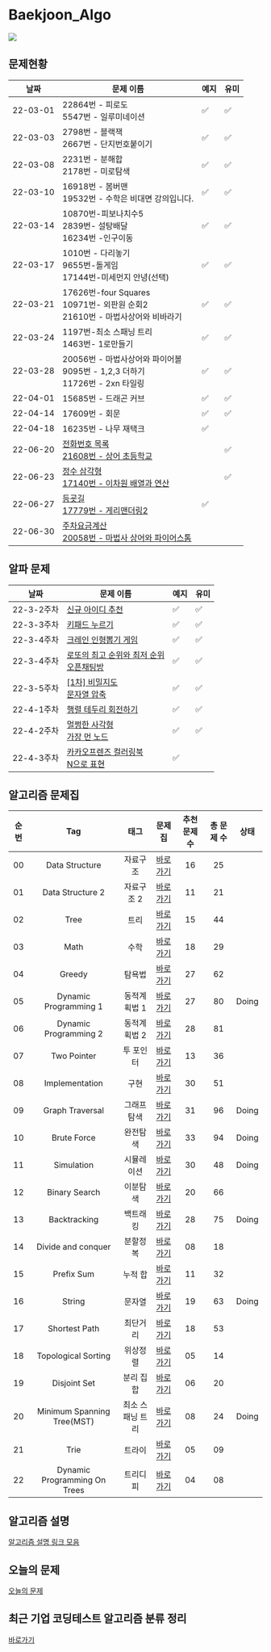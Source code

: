 # Baekjoon_Algo

  <a href="https://github.com/tony9402/baekjoon#readme"><img src="https://img.shields.io/badge/문제 출처-%23F3708C?style=flat&logo=Git&logoColor=white"/></a>

## 문제현황

| 날짜     | 문제 이름                                    | 예지 | 유미 |
| -------- | -------------------------------------------- | ---- | ---- |
| 22-03-01 | 22864번 - 피로도<br />5547번 - 일루미네이션  |     ✅   |    ✅    |
| 22-03-03 | 2798번 - 블랙잭<br />2667번 - 단지번호붙이기 |  ✅  |  ✅  |
| 22-03-08 | 2231번 - 분해합<br /> 2178번 - 미로탐색      |    ✅   |  ✅    |
| 22-03-10 | 16918번 - 봄버맨 <br/> 19532번 - 수학은 비대면 강의입니다.    |   ✅   |   ✅   |
| 22-03-14 | 10870번-피보나치수5<br/> 2839번- 설탕배달 <br/> 16234번 -인구이동   |   ✅   |   ✅   |
| 22-03-17 | 1010번 - 다리놓기<br/> 9655번-돌게임  <br/> 17144번-미세먼지 안녕(선택)   |   ✅   |   ✅    |
| 22-03-21 | 17626번-four Squares <br/> 10971번- 외판원 순회2 <br/> 21610번 - 마법사상어와 비바라기 |   ✅   |   ✅    |
| 22-03-24 | 1197번-최소 스패닝 트리 <br/> 1463번- 1로만들기  |   ✅   |    ✅    |
| 22-03-28 | 20056번 - 마법사상어와 파이어볼 <br/> 9095번 - 1,2,3 더하기 <br/> 11726번 - 2xn 타일링  |   ✅   |    ✅   |
| 22-04-01 | 15685번 - 드래곤 커브   |   ✅    |   ✅     |
| 22-04-14 | 17609번 - 회문   |   ✅    |    ✅    |
| 22-04-18 | 16235번 - 나무 재택크    |    ✅    |        |
| 22-06-20 | [전화번호 목록](https://programmers.co.kr/learn/courses/30/lessons/42577) <br/> [21608번 - 상어 초등학교](https://www.acmicpc.net/problem/21608)   |        |    ✅    |
| 22-06-23 | [정수 삼각형](https://programmers.co.kr/learn/courses/30/lessons/43105) <br/> [17140번 - 이차원 배열과 연산](https://www.acmicpc.net/problem/17140)   |        |    ✅    |
| 22-06-27 | [등굣길](https://programmers.co.kr/learn/courses/30/lessons/42898) <br/> [17779번 - 게리맨더링2](https://www.acmicpc.net/problem/17779)   |   ✅     |        |
| 22-06-30 | [주차요금계산](https://programmers.co.kr/learn/courses/30/lessons/92341) <br/> [20058번 - 마법사 상어와 파이어스톰](https://www.acmicpc.net/problem/20058)   |        |        |



## 알파 문제
| 날짜     | 문제 이름                                    | 예지 | 유미 |
| -------- | -------------------------------------------- | ---- | ---- |
| 22-3-2주차 | [신규 아이디 추천](https://programmers.co.kr/learn/courses/30/lessons/72410)|   ✅     |   ✅     |
| 22-3-3주차 | [키패드 누르기](https://programmers.co.kr/learn/courses/30/lessons/67256)|    ✅    |    ✅    |
| 22-3-4주차 | [크레인 인형뽑기 게임](https://programmers.co.kr/learn/courses/30/lessons/64061)|    ✅    |   ✅     |
| 22-3-4주차 | [로또의 최고 순위와 최저 순위](https://programmers.co.kr/learn/courses/30/lessons/77484)<br/> [오픈채팅방](https://programmers.co.kr/learn/courses/30/lessons/42888)|    ✅    |    ✅    |
| 22-3-5주차 | [[1차] 비밀지도](https://programmers.co.kr/learn/courses/30/lessons/17681) <br/>  [문자열 압축](https://programmers.co.kr/learn/courses/30/lessons/60057)|    ✅    |    ✅    |
| 22-4-1주차 | [행렬 테두리 회전하기](https://programmers.co.kr/learn/courses/30/lessons/77485)|    ✅     |    ✅     |
| 22-4-2주차 | [멀쩡한 사각형](https://programmers.co.kr/learn/courses/30/lessons/62048)<br/> [가장 먼 노드](https://programmers.co.kr/learn/courses/30/lessons/49189) |     ✅    |     ✅    |
| 22-4-3주차 | [카카오프렌즈 컬러링북](https://programmers.co.kr/learn/courses/30/lessons/1829)<br/> [N으로 표현](https://programmers.co.kr/learn/courses/30/lessons/42895) |     ✅    |         |

## 알고리즘 문제집

| 순번 |             Tag              |       태그       |                   문제집                   | 추천 문제 수 | 총 문제 수 | 상태  |
| :--: | :--------------------------: | :--------------: | :----------------------------------------: | :----------: | :--------: | :---: |
|  00  |        Data Structure        |     자료구조     |        [바로가기](./data_structure)        |      16      |     25     |       |
|  01  |       Data Structure 2       |    자료구조 2    |       [바로가기](./data_structure2)        |      11      |     21     |       |
|  02  |             Tree             |       트리       |             [바로가기](./tree)             |      15      |     44     |       |
|  03  |             Math             |       수학       |             [바로가기](./math)             |      18      |     29     |       |
|  04  |            Greedy            |      탐욕법      |            [바로가기](./greedy)            |      27      |     62     |       |
|  05  |    Dynamic Programming 1     |   동적계획법 1   |    [바로가기](./dynamic_programming_1)     |      27      |     80     | Doing |
|  06  |    Dynamic Programming 2     |   동적계획법 2   |    [바로가기](./dynamic_programming_2)     |      28      |     81     |       |
|  07  |         Two Pointer          |    투 포인터     |         [바로가기](./two_pointer)          |      13      |     36     |       |
|  08  |        Implementation        |       구현       |        [바로가기](./implementation)        |      30      |     51     |       |
|  09  |       Graph Traversal        |   그래프 탐색    |       [바로가기](./graph_traversal)        |      31      |     96     | Doing |
|  10  |         Brute Force          |     완전탐색     |         [바로가기](./brute_force)          |      33      |     94     | Doing |
|  11  |          Simulation          |    시뮬레이션    |          [바로가기](./simulation)          |      30      |     48     | Doing |
|  12  |        Binary Search         |     이분탐색     |        [바로가기](./binary_search)         |      20      |     66     |       |
|  13  |         Backtracking         |     백트래킹     |         [바로가기](./backtracking)         |      28      |     75     | Doing |
|  14  |      Divide and conquer      |     분할정복     |      [바로가기](./divide_and_conquer)      |      08      |     18     |       |
|  15  |          Prefix Sum          |     누적 합      |          [바로가기](./prefix_sum)          |      11      |     32     |       |
|  16  |            String            |      문자열      |            [바로가기](./string)            |      19      |     63     | Doing |
|  17  |        Shortest Path         |     최단거리     |        [바로가기](./shortest_path)         |      18      |     53     |       |
|  18  |     Topological Sorting      |     위상정렬     |     [바로가기](./topological_sorting)      |      05      |     14     |       |
|  19  |         Disjoint Set         |    분리 집합     |         [바로가기](./disjoint_set)         |      06      |     20     |       |
|  20  |  Minimum Spanning Tree(MST)  | 최소 스패닝 트리 |    [바로가기](./minimum_spanning_tree)     |      08      |     24     | Doing |
|  21  |             Trie             |      트라이      |             [바로가기](./trie)             |      05      |     09     |       |
|  22  | Dynamic Programming On Trees |     트리디피     | [바로가기](./dynamic_programming_on_trees) |      04      |     08     |       |

 

## 알고리즘 설명

 [알고리즘 설명 링크 모음](./link_for_study.md) 



## 오늘의 문제

[오늘의 문제](https://github.com/tony9402/baekjoon/blob/main/picked.md)



## 최근 기업 코딩테스트 알고리즘 분류 정리

[바로가기](./CodingTest.md)



